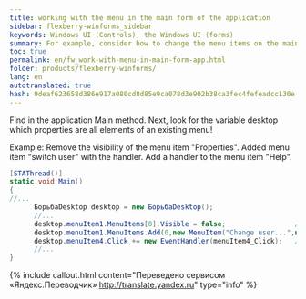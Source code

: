 ```yaml
--- 
title: working with the menu in the main form of the application 
sidebar: flexberry-winforms_sidebar 
keywords: Windows UI (Controls), the Windows UI (forms) 
summary: For example, consider how to change the menu items on the main form of the application 
toc: true 
permalink: en/fw_work-with-menu-in-main-form-app.html 
folder: products/flexberry-winforms/ 
lang: en 
autotranslated: true 
hash: 9deaf623658d386e917a080cd8d85e9ca078d3e902b38ca3fec4fefeadcc130e 
--- 
```


Find in the application Main method. 
Next, look for the variable desktop 
which properties are 
all elements of an existing menu! 

Example: 
Remove the visibility of the menu item "Properties". 
Added menu item "switch user" with the handler. 
Add a handler to the menu item "Help". 

```csharp
[STAThread()]
static void Main()
{
//... 
      БорьбаDesktop desktop = new БорьбаDesktop();
      //... 
      desktop.menuItem1.MenuItems[0].Visible = false;                 //Свойства; 
      desktop.menuItem1.MenuItems.Add(0,new MenuItem("Change user...",new EventHandler(БорьбаDesktop_Click)));
      desktop.menuItem4.Click += new EventHandler(menuItem4_Click);   //Помощь; 
      //... 
}
```


{% include callout.html content="Переведено сервисом «Яндекс.Переводчик» <http://translate.yandex.ru>" type="info" %}